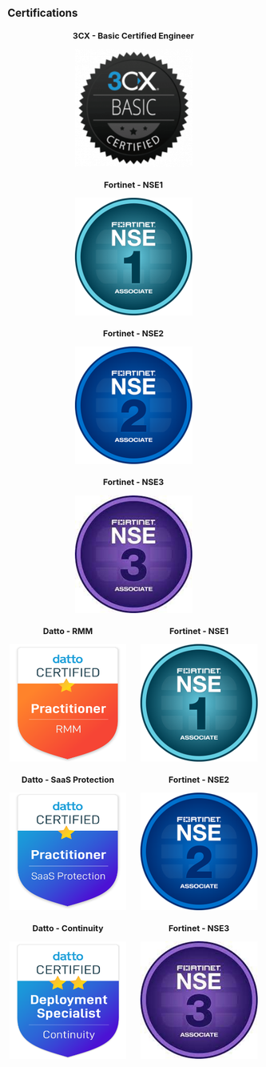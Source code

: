 ## Certifications

<center>
<body>

### 3CX - Basic Certified Engineer
<img src="assets\image\3cx-engineer-badge.png" width="235" height="235">



### Fortinet - NSE1
<img src="assets\image\nse1-badge.png" width="235" height="235">

### Fortinet - NSE2
<img src="assets\image\nse2-badge.png" width="235" height="235">

### Fortinet - NSE3
<img src="assets\image\nse3-badge.png" width="235" height="235">


<div class="columns">
    <div class="column">      
    
  ### Datto - RMM
  <img src="assets\image\datto-rmm-badge.png" width="235" height="235">

  ### Datto - SaaS Protection
  <img src="assets\image\datto-saas-badge.png" width="235" height="235">

  ### Datto - Continuity
  <img src="assets\image\datto-continuity-badge.png" width="235" height="235">
  
   </div>
<div class="column">
      
  ### Fortinet - NSE1
  <img src="assets\image\nse1-badge.png" width="235" height="235">

  ### Fortinet - NSE2
  <img src="assets\image\nse2-badge.png" width="235" height="235">

  ### Fortinet - NSE3
  <img src="assets\image\nse3-badge.png" width="235" height="235">

   </div>
</div>


</body>
</center>